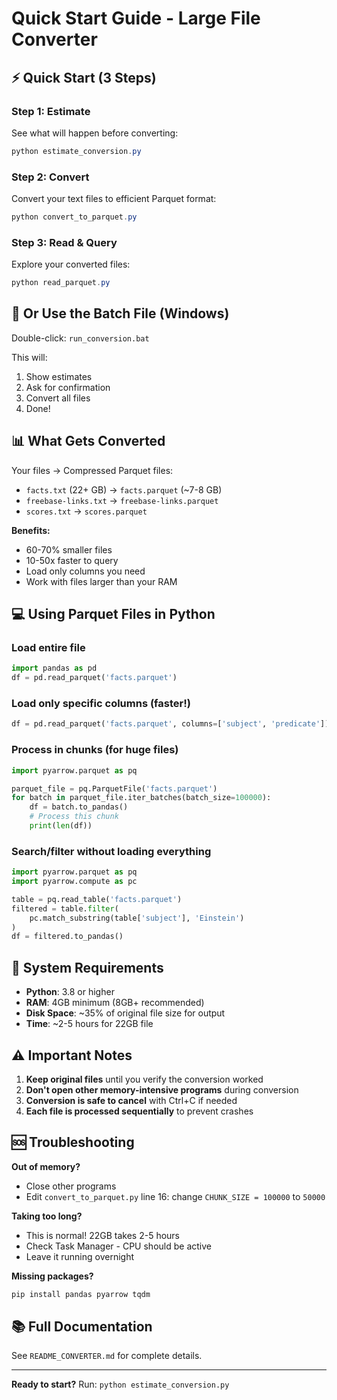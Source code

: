 # Quick Start Guide - Large File Converter

## ⚡ Quick Start (3 Steps)

### Step 1: Estimate
See what will happen before converting:
```powershell
python estimate_conversion.py
```

### Step 2: Convert
Convert your text files to efficient Parquet format:
```powershell
python convert_to_parquet.py
```

### Step 3: Read & Query
Explore your converted files:
```powershell
python read_parquet.py
```

## 🎯 Or Use the Batch File (Windows)
Double-click: `run_conversion.bat`

This will:
1. Show estimates
2. Ask for confirmation
3. Convert all files
4. Done!

## 📊 What Gets Converted

Your files → Compressed Parquet files:
- `facts.txt` (22+ GB) → `facts.parquet` (~7-8 GB)
- `freebase-links.txt` → `freebase-links.parquet`
- `scores.txt` → `scores.parquet`

**Benefits:**
- 60-70% smaller files
- 10-50x faster to query
- Load only columns you need
- Work with files larger than your RAM

## 💻 Using Parquet Files in Python

### Load entire file
```python
import pandas as pd
df = pd.read_parquet('facts.parquet')
```

### Load only specific columns (faster!)
```python
df = pd.read_parquet('facts.parquet', columns=['subject', 'predicate'])
```

### Process in chunks (for huge files)
```python
import pyarrow.parquet as pq

parquet_file = pq.ParquetFile('facts.parquet')
for batch in parquet_file.iter_batches(batch_size=100000):
    df = batch.to_pandas()
    # Process this chunk
    print(len(df))
```

### Search/filter without loading everything
```python
import pyarrow.parquet as pq
import pyarrow.compute as pc

table = pq.read_table('facts.parquet')
filtered = table.filter(
    pc.match_substring(table['subject'], 'Einstein')
)
df = filtered.to_pandas()
```

## 🔧 System Requirements

- **Python**: 3.8 or higher
- **RAM**: 4GB minimum (8GB+ recommended)
- **Disk Space**: ~35% of original file size for output
- **Time**: ~2-5 hours for 22GB file

## ⚠️ Important Notes

1. **Keep original files** until you verify the conversion worked
2. **Don't open other memory-intensive programs** during conversion
3. **Conversion is safe to cancel** with Ctrl+C if needed
4. **Each file is processed sequentially** to prevent crashes

## 🆘 Troubleshooting

**Out of memory?**
- Close other programs
- Edit `convert_to_parquet.py` line 16: change `CHUNK_SIZE = 100000` to `50000`

**Taking too long?**
- This is normal! 22GB takes 2-5 hours
- Check Task Manager - CPU should be active
- Leave it running overnight

**Missing packages?**
```powershell
pip install pandas pyarrow tqdm
```

## 📚 Full Documentation
See `README_CONVERTER.md` for complete details.

---
**Ready to start?** Run: `python estimate_conversion.py`
